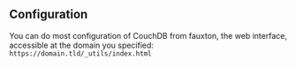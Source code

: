 ## Configuration

You can do most configuration of CouchDB from fauxton, the web interface, accessible at the domain you specified: `https://domain.tld/_utils/index.html`
